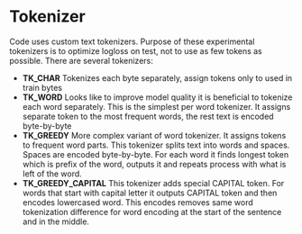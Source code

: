 ﻿# Tokenizer

Code uses custom text tokenizers. Purpose of these experimental tokenizers is to optimize logloss on test, not to use as few tokens as possible. There are several tokenizers:
- **TK_CHAR**
Tokenizes each byte separately, assign tokens only to used in train bytes
- **TK_WORD**
Looks like to improve model quality it is beneficial to tokenize each word separately. This is the simplest per word tokenizer. It assigns separate token to the most frequent words, the rest text is encoded byte-by-byte
- **TK_GREEDY**
More complex variant of word tokenizer. It assigns tokens to frequent word parts. This tokenizer splits text into words and spaces. Spaces are encoded byte-by-byte. For each word it finds longest token which is prefix of the word, outputs it and repeats process with what is left of the word. 
- **TK_GREEDY_CAPITAL**
This tokenizer adds special CAPITAL token. For words that start with capital letter it outputs CAPITAL token and then encodes lowercased word. This encodes removes same word tokenization difference for word encoding at the start of the sentence and in the middle. 


